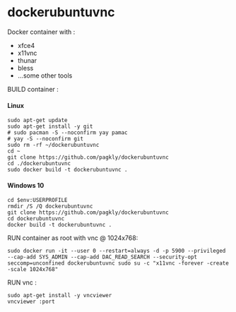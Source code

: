 # dockerubuntuvnc
Docker container with :
- xfce4
- x11vnc
- thunar
- bless
- ...some other tools

BUILD container :
#### Linux
```
sudo apt-get update
sudo apt-get install -y git
# sudo pacman -S --noconfirm yay pamac
# yay -S --noconfirm git
sudo rm -rf ~/dockerubuntuvnc
cd ~
git clone https://github.com/pagkly/dockerubuntuvnc
cd ./dockerubuntuvnc
sudo docker build -t dockerubuntuvnc .
```

#### Windows 10
```
cd $env:USERPROFILE
rmdir /S /Q dockerubuntuvnc
git clone https://github.com/pagkly/dockerubuntuvnc
cd dockerubuntuvnc
docker build -t dockerubuntuvnc .
```

RUN container as root with vnc @ 1024x768:
```
sudo docker run -it --user 0 --restart=always -d -p 5900 --privileged --cap-add SYS_ADMIN --cap-add DAC_READ_SEARCH --security-opt seccomp=unconfined dockerubuntuvnc sudo su -c "x11vnc -forever -create -scale 1024x768"
```

RUN vnc :
```
sudo apt-get install -y vncviewer
vncviewer :port
```
